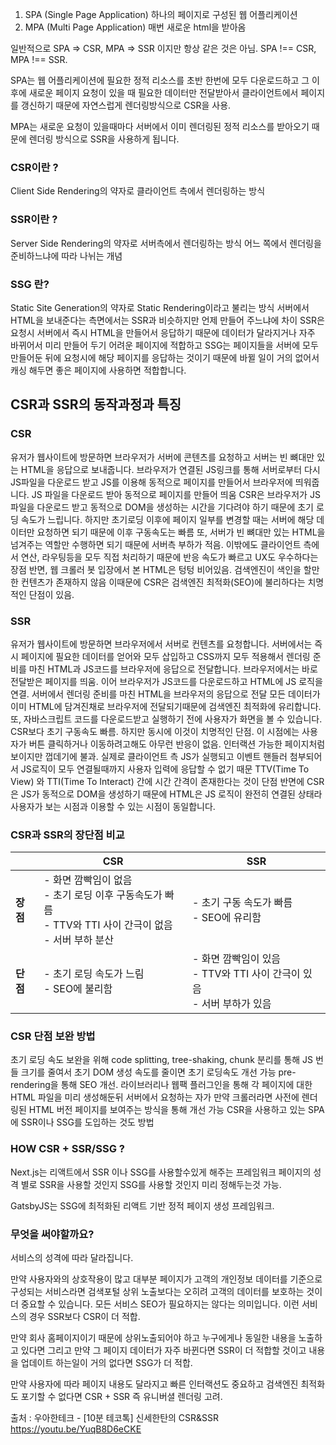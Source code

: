 1. SPA (Single Page Application) 하나의 페이지로 구성된 웹 어플리케이션
2. MPA (Multi Page Application) 매번 새로운 html을 받아옴

일반적으로 SPA => CSR, MPA => SSR 이지만 항상 같은 것은 아님.
SPA !== CSR, MPA !== SSR.

SPA는 웹 어플리케이션에 필요한 정적 리소스를 초반 한번에 모두 다운로드하고 그 이후에 새로운 페이지 요청이 있을 때 필요한 데이터만 전달받아서 클라이언트에서 페이지를 갱신하기 때문에 자연스럽게 렌더링방식으로 CSR을 사용.

MPA는 새로운 요청이 있을때마다 서버에서 이미 렌더링된 정적 리소스를 받아오기 때문에 렌더링 방식으로 SSR을 사용하게 됩니다.

### CSR이란 ?
Client Side Rendering의 약자로 클라이언트 측에서 렌더링하는 방식

### SSR이란 ?
Server Side Rendering의 약자로 서버측에서 렌더링하는 방식
어느 쪽에서 렌더링을 준비하느냐에 따라 나뉘는 개념

### SSG 란?
Static Site Generation의 약자로 Static Rendering이라고 불리는 방식
서버에서 HTML을 보내준다는 측면에서는 SSR과 비슷하지만 언제 만들어 주느냐에 차이
SSR은 요청시 서버에서 즉시 HTML을 만들어서 응답하기 때문에 데이터가 달라지거나 자주 바뀌어서 미리 만들어 두기 어려운 페이지에 적합하고
SSG는 페이지들을 서버에 모두 만들어둔 뒤에 요청시에 해당 페이지를 응답하는 것이기 때문에 바뀔 일이 거의 없어서 캐싱 해두면 좋은 페이지에 사용하면 적합합니다.

## CSR과 SSR의 동작과정과 특징

### CSR
유저가 웹사이트에 방문하면 브라우저가 서버에 콘텐츠를 요청하고 서버는 빈 뼈대만 있는 HTML을 응답으로 보내줍니다. 브라우저가 연결된 JS링크를 통해 서버로부터 다시 JS파일을 다운로드 받고 JS를 이용해 동적으로 페이지를 만들어서 브라우저에 띄워줍니다.
JS 파일을 다운로드 받아 동적으로 페이지를 만들어 띄움 CSR은 브라우저가 JS 파일을 다운로드 받고 동적으로 DOM을 생성하는 시간을 기다려야 하기 때문에 초기 로딩 속도가 느립니다. 하지만 초기로딩 이후에 페이지 일부를 변경할 때는 서버에 해당 데이터만 요청하면 되기 때문에 이후 구동속도는 빠름
또, 서버가 빈 뼈대만 있는 HTML을 넘겨주는 역할만 수행하면 되기 때문에 서버측 부하가 적음. 이밖에도 클라이언트 측에서 연산, 라우팅등을 모두 직접 처리하기 때문에 반응 속도가 빠르고 UX도 우수하다는 장점
반면, 웹 크롤러 봇 입장에서 본 HTML은 텅텅 비어있음.
검색엔진이 색인을 할만한 컨텐츠가 존재하지 않음 이때문에 CSR은 검색엔진 최적화(SEO)에 불리하다는 치명적인 단점이 있음.

### SSR
유저가 웹사이트에 방문하면 브라우저에서 서버로 컨텐츠를 요청합니다.
서버에서는 즉시 페이지에 필요한 데이터를 얻어와 모두 삽입하고 CSS까지 모두 적용해서 렌더링 준비를 마친 HTML과 JS코드를 브라우저에 응답으로 전달합니다. 브라우저에서는 바로 전달받은 페이지를 띄움. 이어 브라우저가 JS코드를 다운로드하고 HTML에 JS 로직을 연결.
서버에서 렌더링 준비를 마친 HTML을 브라우저의 응답으로 전달
모든 데이터가 이미 HTML에 담겨진채로 브라우저에 전달되기때문에 검색엔진 최적화에 유리합니다.
또, 자바스크립트 코드를 다운로드받고 실행하기 전에 사용자가 화면을 볼 수 있습니다.
CSR보다 초기 구동속도 빠름. 하지만 동시에 이것이 치명적인 단점. 이 시점에는 사용자가 버튼 클릭하거나 이동하려고해도 아무런 반응이 없음. 인터랙션 가능한 페이지처럼 보이지만 껍데기에 불과.
실제로 클라이언트 측 JS가 실행되고 이벤트 핸들러 첨부되어서 JS로직이 모두 연결될때까지 사용자 입력에 응답할 수 없기 때문
TTV(Time To View) 와 TTI(Time To Interact) 간에 시간 간격이 존재한다는 것이 단점
반면에 CSR은 JS가 동적으로 DOM을 생성하기 때문에 HTML은 JS 로직이 완전히 연결된 상태라 사용자가 보는 시점과 이용할 수 있는 시점이 동일합니다.

### CSR과 SSR의 장단점 비교

|          | **CSR**                                                                                                      | **SSR**                                                                    |
|----------|--------------------------------------------------------------------------------------------------------------|----------------------------------------------------------------------------|
| **장점** | - 화면 깜빡임이 없음<br>- 초기 로딩 이후 구동속도가 빠름<br>- TTV와 TTI 사이 간극이 없음<br>- 서버 부하 분산 | - 초기 구동 속도가 빠름<br>- SEO에 유리함                                  |
| **단점** | - 초기 로딩 속도가 느림<br>- SEO에 불리함                                                                    | - 화면 깜빡임이 있음<br>- TTV와 TTI 사이 간극이 있음<br>- 서버 부하가 있음 |



### CSR 단점 보완 방법
초기 로딩 속도 보완을 위해 code splitting, tree-shaking, chunk 분리를 통해 JS 번들 크기를 줄여서 초기 DOM 생성 속도를 줄이면 초기 로딩속도 개선 가능
pre-rendering을 통해 SEO 개선. 라이브러리나 웹팩 플러그인을 통해 각 페이지에 대한 HTML 파일을 미리 생성해둔뒤 서버에서 요청하는 자가 만약 크롤러라면 사전에 렌더링된 HTML 버전 페이지를 보여주는 방식을 통해 개선 가능
CSR을 사용하고 있는 SPA에 SSR이나 SSG를 도입하는 것도 방법

### HOW CSR + SSR/SSG ?

Next.js는 리액트에서 SSR 이나 SSG를 사용할수있게 해주는 프레임워크 페이지의 성격 별로 SSR을 사용할 것인지 SSG를 사용할 것인지 미리 정해두는것 가능.

GatsbyJS는 SSG에 최적화된 리액트 기반 정적 페이지 생성 프레임워크.

### 무엇을 써야할까요?

서비스의 성격에 따라 달라집니다.

만약 사용자와의 상호작용이 많고 대부분 페이지가 고객의 개인정보 데이터를 기준으로 구성되는 서비스라면 검색포털 상위 노출보다는 오히려 고객의 데이터를 보호하는 것이 더 중요할 수 있습니다. 모든 서비스 SEO가 필요하지는 않다는 의미입니다. 이런 서비스의 경우 SSR보다 CSR이 더 적합.

만약 회사 홈페이지이기 때문에 상위노출되어야 하고 누구에게나 동일한 내용을 노출하고 있다면 그리고 만약 그 페이지 데이터가 자주 바뀐다면 SSR이 더 적합할 것이고 내용을 업데이트 하는일이 거의 없다면 SSG가 더 적합.

만약 사용자에 따라 페이지 내용도 달라지고 빠른 인터랙션도 중요하고 검색엔진 최적화도 포기할 수 없다면 CSR + SSR 즉 유니버셜 렌더링 고려.

출처 : 우아한테크 - [10분 테코톡] 신세한탄의 CSR&SSR https://youtu.be/YuqB8D6eCKE
